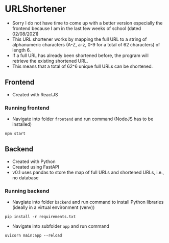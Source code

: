 # URLShortener

- Sorry I do not have time to come up with a better version especially the frontend because I am in the last few weeks of school (dated 02/08/2021)
- This URL shortener works by mapping the full URL to a string of alphanumeric characters (A-Z, a-z, 0-9 for a total of 62 characters) of length 6.
- If a full URL has already been shortened before, the program will retrieve the existing shortened URL.
- This means that a total of 62^6 unique full URLs can be shortened.

## Frontend
- Created with ReactJS
### Running frontend
- Navigate into folder `frontend` and run command (NodeJS has to be installed)
```
npm start
```

## Backend
- Created with Python
- Created using FastAPI
- v0.1 uses pandas to store the map of full URLs and shortened URLs, i.e., no database
### Running backend
- Navgiate into folder `backend` and run command to install Python libraries (ideally in a virtual environment (venv))
```
pip install -r requirements.txt
```
- Navigate into subfolder `app` and run command
```
uvicorn main:app --reload
```

